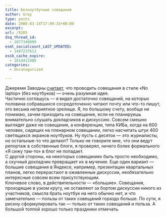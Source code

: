 ```yaml
---
title: Безноутбучные совещания
author: Gray
type: posts
date: 2008-03-14T17:09:33+00:00
excerpt:
url: /9205
dsq_thread_id:
  - 1877340899
esml_socialcount_LAST_UPDATED:
  - 1497237613
essb_cache_expire:
  - 1614411988
categories:
  - Uncategorized

---
```








Джереми Заводны <a href="http://jeremy.zawodny.com/blog/archives/010076.html" target="_blank">считает</a>, что проводить совещания в стиле &#171;No laptop&#187; (без ноутбуков) &#8212; очень разумная идея.  
Частично соглашусь &#8212; я видел достаточно совещаний, на которых половина собравшихся сосредоточенно читают почту или что-то пишут, это весьма неприятное зрелище. Я, по большому счету, вообще не понимаю, зачем приходить на совещание, если не планируешь внимательно слушать докладчиков и дискуссию. Совсем смешно выглядят даже не совещания, а конференции, типа КИБа, когда на 600 человек, сидящих на пленарном совещании, легко насчитать штук 400 светящихся экранов ноутбуков. Ну пусть с десяток &#8212; это журналисты, но остальные-то что делают? Только не говорите мне, что они ведут репортаж в собственные блоги, я проверял, ничего более формального &#171;Я сижу там-то&#187; в блог не попадает.  
С другой стороны, на некоторых совещаниях быть просто необходимо, а скучный докладчик превращает их в мучение. Еще один вариант &#8212; большие совещания в Яндексе, например, презентации квартальных планов, легко перерастают в оживленные дискуссии, необязательно интересные совсем всем присутствующим.  
Ключевое слово, в действительности &#8212; &#171;большие&#187;. Совещания, проходящие в узком кругу, не оставляют за бортом дискуссии никого из участников, смысла брать ноутбук на него обычно нет, и что замечательно &#8212; пользы от таких совещаний гораздо больше. По сути, я рискну сформулировать так &#8212; только от таких совещаний и польза. А большой толпой хорошо только праздники отмечать.